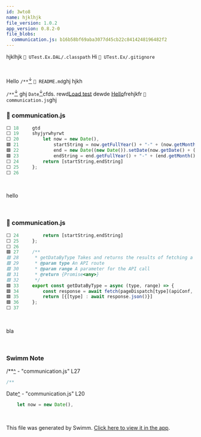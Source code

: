 ```yaml
---
id: 3wto8
name: hjklhjk
file_version: 1.0.2
app_version: 0.8.2-0
file_blobs:
  communication.js: b16b58bf69aba3077d45cb22c8414248196482f2
---
```


hjklhjk `📄 UTest.Ex.DAL/.classpath` Hi `📄 UTest.Ex/.gitignore`

<br/>

Hello `/**`[<sup id="Z17r1WB">↓</sup>](#f-Z17r1WB) `📄 README.md`ghj hjkh

`/**`[<sup id="Z17r1WB">↓</sup>](#f-Z17r1WB) ghj `Date`[<sup id="BVHzx">↓</sup>](#f-BVHzx)cfds. rewd[Load test](load-test.60dj4.sw.md) dewde [Hello](hello.hlhmf.sw.md)frehjkfr `📄 communication.js`ghj
<!-- NOTE-swimm-snippet: the lines below link your snippet to Swimm -->
### 📄 communication.js
```javascript
⬜ 18     gtd
⬜ 19     shyjyrwhyrwt
⬜ 20         let now = new Date(),
🟩 21             startString = now.getFullYear() + "-" + (now.getMonth() + 1) + "-" + (now.getDate()),
🟩 22             end = new Date((new Date()).setDate(now.getDate() + (range || 7))),
🟩 23             endString = end.getFullYear() + "-" + (end.getMonth() + 1) + "-" + (end.getDate());
⬜ 24         return [startString,endString]
⬜ 25     };
⬜ 26     
```

<br/>

hello

<br/>

<!-- NOTE-swimm-snippet: the lines below link your snippet to Swimm -->
### 📄 communication.js
```javascript
⬜ 24         return [startString,endString]
⬜ 25     };
⬜ 26     
🟩 27     /**
🟩 28      * getDataByType Takes and returns the results of fetching a specific API route
🟩 29      * @param type An API route
🟩 30      * @param range A parameter for the API call
🟩 31      * @return {Promise<any>}
🟩 32      */
🟩 33     export const getDataByType = async (type, range) => {
🟩 34         const response = await fetch(pageDispatch[type](apiConf, range));
🟩 35         return [{[type] : await response.json()}]
🟩 36     };
⬜ 37     
```

<br/>

bla

<br/>

<!-- THIS IS AN AUTOGENERATED SECTION. DO NOT EDIT THIS SECTION DIRECTLY -->
### Swimm Note

<span id="f-Z17r1WB">/**</span>[^](#Z17r1WB) - "communication.js" L27
```javascript
/**
```

<span id="f-BVHzx">Date</span>[^](#BVHzx) - "communication.js" L20
```javascript
    let now = new Date(),
```

<br/>

This file was generated by Swimm. [Click here to view it in the app](http://localhost:5000/repos/ls4DA2fLasmQuEbT4ipw/docs/3wto8).